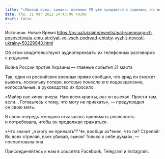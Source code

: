 ```yaml
---
title: "«Убивай всех, сынок»: военные РФ уже прощаются с родными, не веря, что вернутся домой — аудиоперехват"
date: Thu, 31 Mar 2022 14:43:00 +0300
draft: false
---
```

Источник: Новое Время https://nv.ua/ukraine/events/mat-voennogo-rf-posovetovala-emu-strelyat-vo-vseh-podryad-chtoby-vyzhit-novosti-ukrainy-50229940.html


Об этом свидетельствуют аудиоперехваты их телефонных разговоров с родными.

Война России против Украины — главные события 31 марта

Так, один из российских военных прямо сообщил, что вряд ли сможет выжить, поскольку потери, которые понесло его подразделение, колоссальные, а руководство их бросило.

«Майор нас кинул вчера. Нам всем кранты, раз он выехал. Прости там, если… Готовьтесь к тому, что могу не приехать», — предупредил он свою мать.

В свою очередь женщина отказалась принимать реальность и потребовала, чтобы он продолжал сражаться.

«Что значит „я могу не приехать“? Че, вообще ох*енел, что ли? Стреляй! Во всех стреляй, всех убивай, сынок! Только о себе думай», — посоветовала она.

Присоединяйтесь к нам в соцсетях Facebook, Telegram и Instagram.
